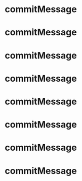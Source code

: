 # commitMessage
# commitMessage
# commitMessage
# commitMessage
# commitMessage
# commitMessage
# commitMessage
# commitMessage
